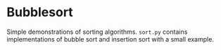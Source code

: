 # Bubblesort

Simple demonstrations of sorting algorithms. `sort.py` contains implementations of
bubble sort and insertion sort with a small example.
